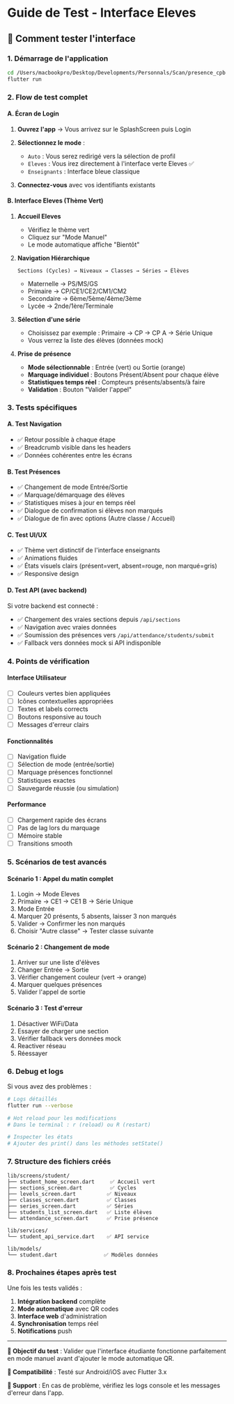 # Guide de Test - Interface Eleves

## 🚀 Comment tester l'interface

### 1. Démarrage de l'application

```bash
cd /Users/macbookpro/Desktop/Developments/Personnals/Scan/presence_cpb
flutter run
```

### 2. Flow de test complet

#### A. Écran de Login
1. **Ouvrez l'app** → Vous arrivez sur le SplashScreen puis Login
2. **Sélectionnez le mode** :
   - `Auto` : Vous serez redirigé vers la sélection de profil
   - `Eleves` : Vous irez directement à l'interface verte Eleves ✅
   - `Enseignants` : Interface bleue classique

3. **Connectez-vous** avec vos identifiants existants

#### B. Interface Eleves (Thème Vert)
1. **Accueil Eleves** 
   - Vérifiez le thème vert
   - Cliquez sur "Mode Manuel"
   - Le mode automatique affiche "Bientôt"

2. **Navigation Hiérarchique**
   ```
   Sections (Cycles) → Niveaux → Classes → Séries → Élèves
   ```
   - Maternelle → PS/MS/GS
   - Primaire → CP/CE1/CE2/CM1/CM2  
   - Secondaire → 6ème/5ème/4ème/3ème
   - Lycée → 2nde/1ère/Terminale

3. **Sélection d'une série**
   - Choisissez par exemple : Primaire → CP → CP A → Série Unique
   - Vous verrez la liste des élèves (données mock)

4. **Prise de présence**
   - **Mode sélectionnable** : Entrée (vert) ou Sortie (orange)
   - **Marquage individuel** : Boutons Présent/Absent pour chaque élève
   - **Statistiques temps réel** : Compteurs présents/absents/à faire
   - **Validation** : Bouton "Valider l'appel"

### 3. Tests spécifiques

#### A. Test Navigation
- ✅ Retour possible à chaque étape
- ✅ Breadcrumb visible dans les headers
- ✅ Données cohérentes entre les écrans

#### B. Test Présences
- ✅ Changement de mode Entrée/Sortie
- ✅ Marquage/démarquage des élèves
- ✅ Statistiques mises à jour en temps réel
- ✅ Dialogue de confirmation si élèves non marqués
- ✅ Dialogue de fin avec options (Autre classe / Accueil)

#### C. Test UI/UX
- ✅ Thème vert distinctif de l'interface enseignants
- ✅ Animations fluides
- ✅ États visuels clairs (présent=vert, absent=rouge, non marqué=gris)
- ✅ Responsive design

#### D. Test API (avec backend)
Si votre backend est connecté :
- ✅ Chargement des vraies sections depuis `/api/sections`
- ✅ Navigation avec vraies données
- ✅ Soumission des présences vers `/api/attendance/students/submit`
- ✅ Fallback vers données mock si API indisponible

### 4. Points de vérification

#### Interface Utilisateur
- [ ] Couleurs vertes bien appliquées
- [ ] Icônes contextuelles appropriées
- [ ] Textes et labels corrects
- [ ] Boutons responsive au touch
- [ ] Messages d'erreur clairs

#### Fonctionnalités
- [ ] Navigation fluide
- [ ] Sélection de mode (entrée/sortie)
- [ ] Marquage présences fonctionnel
- [ ] Statistiques exactes
- [ ] Sauvegarde réussie (ou simulation)

#### Performance
- [ ] Chargement rapide des écrans
- [ ] Pas de lag lors du marquage
- [ ] Mémoire stable
- [ ] Transitions smooth

### 5. Scénarios de test avancés

#### Scénario 1 : Appel du matin complet
1. Login → Mode Eleves
2. Primaire → CE1 → CE1 B → Série Unique
3. Mode Entrée
4. Marquer 20 présents, 5 absents, laisser 3 non marqués
5. Valider → Confirmer les non marqués
6. Choisir "Autre classe" → Tester classe suivante

#### Scénario 2 : Changement de mode
1. Arriver sur une liste d'élèves
2. Changer Entrée → Sortie
3. Vérifier changement couleur (vert → orange)
4. Marquer quelques présences
5. Valider l'appel de sortie

#### Scénario 3 : Test d'erreur
1. Désactiver WiFi/Data
2. Essayer de charger une section
3. Vérifier fallback vers données mock
4. Reactiver réseau
5. Réessayer

### 6. Debug et logs

Si vous avez des problèmes :

```bash
# Logs détaillés
flutter run --verbose

# Hot reload pour les modifications
# Dans le terminal : r (reload) ou R (restart)

# Inspecter les états
# Ajouter des print() dans les méthodes setState()
```

### 7. Structure des fichiers créés

```
lib/screens/student/
├── student_home_screen.dart     ✅ Accueil vert
├── sections_screen.dart         ✅ Cycles
├── levels_screen.dart          ✅ Niveaux
├── classes_screen.dart         ✅ Classes  
├── series_screen.dart          ✅ Séries
├── students_list_screen.dart   ✅ Liste élèves
└── attendance_screen.dart      ✅ Prise présence

lib/services/
└── student_api_service.dart    ✅ API service

lib/models/
└── student.dart               ✅ Modèles données
```

### 8. Prochaines étapes après test

Une fois les tests validés :
1. **Intégration backend** complète
2. **Mode automatique** avec QR codes  
3. **Interface web** d'administration
4. **Synchronisation** temps réel
5. **Notifications** push

---

**🎯 Objectif du test** : Valider que l'interface étudiante fonctionne parfaitement en mode manuel avant d'ajouter le mode automatique QR.

**📱 Compatibilité** : Testé sur Android/iOS avec Flutter 3.x

**🔧 Support** : En cas de problème, vérifiez les logs console et les messages d'erreur dans l'app.
